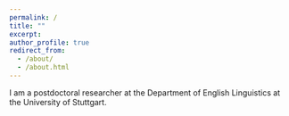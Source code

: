 ```yaml
---
permalink: /
title: ""
excerpt: 
author_profile: true
redirect_from: 
  - /about/
  - /about.html
---
```


I am a postdoctoral researcher at the Department of English Linguistics at the University of Stuttgart.
